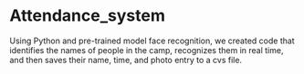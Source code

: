 # Attendance_system
Using Python and pre-trained model face recognition, we created code that identifies the names of people in the camp, recognizes them in real time, and then saves their name, time, and photo entry to a cvs file.
